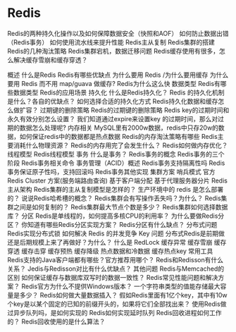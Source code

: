 # Redis

Redis的两种持久化操作以及如何保障数据安全（快照和AOF）
如何防止数据出错（Redis事务）
如何使用流水线来提升性能
Redis主从复制
Redis集群的搭建
Redis的几种淘汰策略
Redis集群宕机，数据迁移问题
Redis缓存使用有很多，怎么解决缓存雪崩和缓存穿透？

概述
什么是Redis
Redis有哪些优缺点
为什么要用 Redis /为什么要用缓存
为什么要用 Redis 而不用 map/guava 做缓存?
Redis为什么这么快
数据类型
Redis有哪些数据类型
Redis的应用场景
持久化
什么是Redis持久化？
Redis 的持久化机制是什么？各自的优缺点？
如何选择合适的持久化方式
Redis持久化数据和缓存怎么做扩容？
过期键的删除策略
Redis的过期键的删除策略
Redis key的过期时间和永久有效分别怎么设置？
我们知道通过expire来设置key 的过期时间，那么对过期的数据怎么处理呢?
内存相关
MySQL里有2000w数据，redis中只存20w的数据，如何保证redis中的数据都是热点数据
Redis的内存淘汰策略有哪些
Redis主要消耗什么物理资源？
Redis的内存用完了会发生什么？
Redis如何做内存优化？
线程模型
Redis线程模型
事务
什么是事务？
Redis事务的概念
Redis事务的三个阶段
Redis事务相关命令
事务管理（ACID）概述
Redis事务支持隔离性吗
Redis事务保证原子性吗，支持回滚吗
Redis事务其他实现
集群方案
哨兵模式
官方Redis Cluster 方案(服务端路由查询)
基于客户端分配
基于代理服务器分片
Redis 主从架构
Redis集群的主从复制模型是怎样的？
生产环境中的 redis 是怎么部署的？
说说Redis哈希槽的概念？
Redis集群会有写操作丢失吗？为什么？
Redis集群之间是如何复制的？
Redis集群最大节点个数是多少？
Redis集群如何选择数据库？
分区
Redis是单线程的，如何提高多核CPU的利用率？
为什么要做Redis分区？
你知道有哪些Redis分区实现方案？
Redis分区有什么缺点？
分布式问题
Redis实现分布式锁
如何解决 Redis 的并发竞争 Key 问题
分布式Redis是前期做还是后期规模上来了再做好？为什么？
什么是 RedLock
缓存异常
缓存雪崩
缓存穿透
缓存击穿
缓存预热
缓存降级
热点数据和冷数据
缓存热点key
常用工具
Redis支持的Java客户端都有哪些？官方推荐用哪个？
Redis和Redisson有什么关系？
Jedis与Redisson对比有什么优缺点？
其他问题
Redis与Memcached的区别
如何保证缓存与数据库双写时的数据一致性？
Redis常见性能问题和解决方案？
Redis官方为什么不提供Windows版本？
一个字符串类型的值能存储最大容量是多少？
Redis如何做大量数据插入？
假如Redis里面有1亿个key，其中有10w个key是以某个固定的已知的前缀开头的，如果将它们全部找出来？
使用Redis做过异步队列吗，是如何实现的
Redis如何实现延时队列
Redis回收进程如何工作的？
Redis回收使用的是什么算法？
